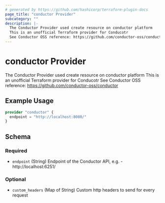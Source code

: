 ```yaml
---
# generated by https://github.com/hashicorp/terraform-plugin-docs
page_title: "conductor Provider"
subcategory: ""
description: |-
  The Conductor Provider used create resource on conductor platform
  This is an unofficial Terraform provider for Conducotr
  See Conductor OSS reference: https://github.com/conductor-oss/conductor
---
```


# conductor Provider

The Conductor Provider used create resource on conductor platform
This is an unofficial Terraform provider for Conducotr
See Conductor OSS reference: https://github.com/conductor-oss/conductor

## Example Usage

```terraform
provider "conductor" {
  endpoint = "http://localhost:8080/"
}
```

<!-- schema generated by tfplugindocs -->
## Schema

### Required

- `endpoint` (String) Endpoint of the Conductor API, e.g. - http://localhost:6251/

### Optional

- `custom_headers` (Map of String) Custom http headers to send for every request
